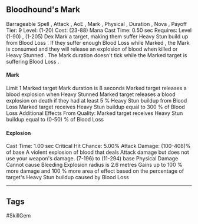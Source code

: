 ## Bloodhound's Mark
Barrageable
Spell , Attack , AoE , Mark , Physical , Duration , Nova , Payoff
Tier: 9
Level: (1-20)
Cost: (23-88) Mana
Cast Time: 0.50 sec
Requires: Level (1-90) , (1-205) Dex
Mark a target, making them suffer Heavy Stun build up from Blood Loss . If they suffer enough Blood Loss while Marked , the Mark is consumed and they will release an explosion of blood when killed or Heavy Stunned . The Mark duration doesn't tick while the Marked target is suffering Blood Loss .
#### Mark
Limit 1 Marked target
Mark duration is 8 seconds
Marked target releases a blood explosion when Heavy Stunned Marked target releases a blood explosion on death if they had at least 5 % Heavy Stun buildup from Blood Loss
Marked target receives Heavy Stun buildup equal to 300 % of Blood Loss
Additional Effects From Quality:
Marked target receives Heavy Stun buildup equal to (0-50) % of Blood Loss
#### Explosion
Cast Time: 1.00 sec
Critical Hit Chance: 5.00%
Attack Damage: (100-408)% of base
A violent explosion of blood that deals Attack damage but does not use your weapon's damage.
(7-196) to (11-294) base Physical Damage
Cannot cause Bleeding
Explosion radius is 2.6 metres
Gains up to 100 % more damage and 100 % more area of effect based on the percentage of target's Heavy Stun buildup caused by Blood Loss

---
## Tags
#SkillGem
